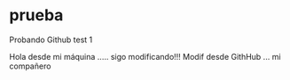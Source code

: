 # prueba
Probando Github
test 1

Hola desde mi máquina ..... sigo modificando!!!
Modif desde GithHub ... mi compañero 
